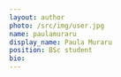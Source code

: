 ```yaml
---
layout: author
photo: /src/img/user.jpg
name: paulamuraru
display_name: Paula Muraru
position: BSc student
bio:
---
```

